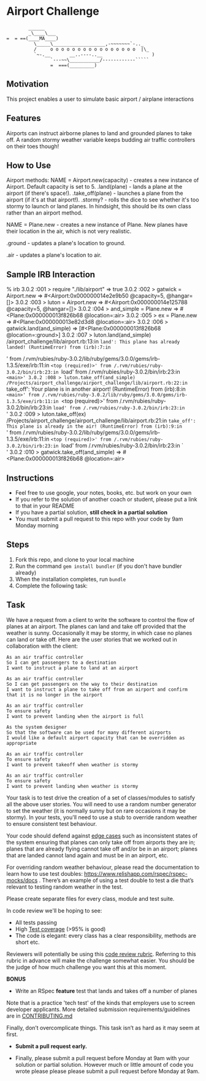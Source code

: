 Airport Challenge
=================

```
        ______
        _\____\___
=  = ==(____MA____)
          \_____\___________________,-~~~~~~~`-.._
          /     o o o o o o o o o o o o o o o o  |\_
          `~-.__       __..----..__                  )
                `---~~\___________/------------`````
                =  ===(_________)

```

## Motivation
This project enables a user to simulate basic airport / airplane interactions

## Features
Airports can instruct airborne planes to land and grounded planes to take off. A random stormy weather variable keeps budding air traffic controllers on their toes though!

## How to Use
Airport methods:
NAME = Airport.new(capacity) - creates a new instance of Airport. Default capacity is set to 5.
.land(plane) - lands a plane at the airport (if there's space!).
.take_off(plane) - launches a plane from the airport (if it's at that airport!).
.stormy? - rolls the dice to see whether it's too stormy to launch or land planes. In hindsight, this should be its own class rather than an airport method.

NAME = Plane.new - creates a new instance of Plane. New planes have their location in the air, which is not very realistic.

.ground - updates a plane's location to ground.

.air - updates a plane's location to air.

## Sample IRB Interaction
% irb 
3.0.2 :001 > require "./lib/airport"
 => true 
3.0.2 :002 > gatwick = Airport.new
 => #<Airport:0x000000014e2e9b50 @capacity=5, @hangar=[]> 
3.0.2 :003 > luton = Airport.new
 => #<Airport:0x000000014e125788 @capacity=5, @hangar=[]> 
3.0.2 :004 > and_simple = Plane.new
 => #<Plane:0x000000013f826b68 @location=:air> 
3.0.2 :005 > ex = Plane.new
 => #<Plane:0x000000013e82d3d8 @location=:air> 
3.0.2 :006 > gatwick.land(and_simple)
 => [#<Plane:0x000000013f826b68 @location=:ground>] 
3.0.2 :007 > luton.land(and_simple)
/airport_challenge/lib/airport.rb:13:in `land': This plane has already landed! (RuntimeError)
	from (irb):7:in `<main>'
	from /.rvm/rubies/ruby-3.0.2/lib/ruby/gems/3.0.0/gems/irb-1.3.5/exe/irb:11:in `<top (required)>'
	from /.rvm/rubies/ruby-3.0.2/bin/irb:23:in `load'
	from /.rvm/rubies/ruby-3.0.2/bin/irb:23:in `<main>'
3.0.2 :008 > luton.take_off(and_simple)
/Projects/airport_challenge/airport_challenge/lib/airport.rb:22:in `take_off': Your plane is in another airport! (RuntimeError)
	from (irb):8:in `<main>'
	from /.rvm/rubies/ruby-3.0.2/lib/ruby/gems/3.0.0/gems/irb-1.3.5/exe/irb:11:in `<top (required)>'
	from /.rvm/rubies/ruby-3.0.2/bin/irb:23:in `load'
	from /.rvm/rubies/ruby-3.0.2/bin/irb:23:in `<main>'
3.0.2 :009 > luton.take_off(ex)
/Projects/airport_challenge/airport_challenge/lib/airport.rb:21:in `take_off': This plane is already in the air! (RuntimeError)
	from (irb):9:in `<main>'
	from /.rvm/rubies/ruby-3.0.2/lib/ruby/gems/3.0.0/gems/irb-1.3.5/exe/irb:11:in `<top (required)>'
	from /.rvm/rubies/ruby-3.0.2/bin/irb:23:in `load'
	from /.rvm/rubies/ruby-3.0.2/bin/irb:23:in `<main>'
3.0.2 :010 > gatwick.take_off(and_simple)
 => #<Plane:0x000000013f826b68 @location=:air> 

















Instructions
---------

* Feel free to use google, your notes, books, etc. but work on your own
* If you refer to the solution of another coach or student, please put a link to that in your README
* If you have a partial solution, **still check in a partial solution**
* You must submit a pull request to this repo with your code by 9am Monday morning

Steps
-------

1. Fork this repo, and clone to your local machine
2. Run the command `gem install bundler` (if you don't have bundler already)
3. When the installation completes, run `bundle`
4. Complete the following task:

Task
-----

We have a request from a client to write the software to control the flow of planes at an airport. The planes can land and take off provided that the weather is sunny. Occasionally it may be stormy, in which case no planes can land or take off.  Here are the user stories that we worked out in collaboration with the client:

```
As an air traffic controller 
So I can get passengers to a destination 
I want to instruct a plane to land at an airport

As an air traffic controller 
So I can get passengers on the way to their destination 
I want to instruct a plane to take off from an airport and confirm that it is no longer in the airport

As an air traffic controller 
To ensure safety 
I want to prevent landing when the airport is full 

As the system designer
So that the software can be used for many different airports
I would like a default airport capacity that can be overridden as appropriate

As an air traffic controller 
To ensure safety 
I want to prevent takeoff when weather is stormy 

As an air traffic controller 
To ensure safety 
I want to prevent landing when weather is stormy 
```

Your task is to test drive the creation of a set of classes/modules to satisfy all the above user stories. You will need to use a random number generator to set the weather (it is normally sunny but on rare occasions it may be stormy). In your tests, you'll need to use a stub to override random weather to ensure consistent test behaviour.

Your code should defend against [edge cases](http://programmers.stackexchange.com/questions/125587/what-are-the-difference-between-an-edge-case-a-corner-case-a-base-case-and-a-b) such as inconsistent states of the system ensuring that planes can only take off from airports they are in; planes that are already flying cannot take off and/or be in an airport; planes that are landed cannot land again and must be in an airport, etc.

For overriding random weather behaviour, please read the documentation to learn how to use test doubles: https://www.relishapp.com/rspec/rspec-mocks/docs . There’s an example of using a test double to test a die that’s relevant to testing random weather in the test.

Please create separate files for every class, module and test suite.

In code review we'll be hoping to see:

* All tests passing
* High [Test coverage](https://github.com/makersacademy/course/blob/main/pills/test_coverage.md) (>95% is good)
* The code is elegant: every class has a clear responsibility, methods are short etc. 

Reviewers will potentially be using this [code review rubric](docs/review.md).  Referring to this rubric in advance will make the challenge somewhat easier.  You should be the judge of how much challenge you want this at this moment.

**BONUS**

* Write an RSpec **feature** test that lands and takes off a number of planes

Note that is a practice 'tech test' of the kinds that employers use to screen developer applicants.  More detailed submission requirements/guidelines are in [CONTRIBUTING.md](CONTRIBUTING.md)

Finally, don’t overcomplicate things. This task isn’t as hard as it may seem at first.

* **Submit a pull request early.**

* Finally, please submit a pull request before Monday at 9am with your solution or partial solution.  However much or little amount of code you wrote please please please submit a pull request before Monday at 9am.
